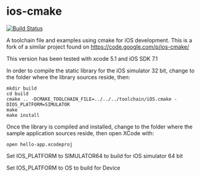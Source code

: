 ios-cmake
=========

[![Build Status](https://travis-ci.org/Yangqing/ios-cmake.svg?branch=master)](https://travis-ci.org/Yangqing/ios-cmake)

A toolchain file and examples using cmake for iOS development. This is a fork of a similar project found on https://code.google.com/p/ios-cmake/

This version has been tested with xcode 5.1 and iOS SDK 7.1

In order to compile the static library for the iOS simulator 32 bit, change to the folder where the library sources reside, then:

	mkdir build
	cd build
 	cmake .. -DCMAKE_TOOLCHAIN_FILE=../../../toolchain/iOS.cmake -DIOS_PLATFORM=SIMULATOR
 	make
 	make install

 Once the library is compiled and installed, change to the folder where the sample application sources reside, then open XCode with:

 	open hello-app.xcodeproj


Set IOS_PLATFORM to SIMULATOR64 to build for iOS simulator 64 bit

Set IOS_PLATFORM to OS to build for Device

